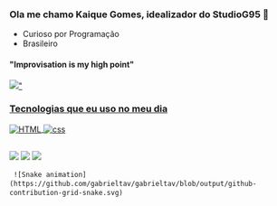### Ola me chamo Kaique Gomes, idealizador do StudioG95 👋
- Curioso por Programação
- Brasileiro
#### "Improvisation is my high point"
<div>
  <a href="https://github.com/StudioG9"> 
  <img height="150em" src="https://github-readme-stats.vercel.app/api?username=KaiqueGomes&show_icons=true&theme=dracula&include_all_commits=true&count_private=true"/>"
</div> 
 
  
### Tecnologias que eu uso no meu dia
  
   <img align="center" alt="HTML" src="https://img.shields.io/badge/HTML5-E34F26?style=for-the-badge&logo=html5&logoColor=white">
     <img align="center" alt="css" src="https://img.shields.io/badge/CSS3-E34F26?style=for-the-badge&logo=html5&logoColor=white">
        
 ##
  
  <div>
  <a href="https://www.instagram.com/studio_g95_/" target="_blank"><img src="https://img.shields.io/badge/-Instagram-%23E4405F?style=for-the-badge&logo=instagram&logoColor=white" target="_blank"></a>
  <a href = "mailto:kaiquegomez33@gmail.com"><img src="https://img.shields.io/badge/-Gmail-%23333?style=for-the-badge&logo=gmail&logoColor=white" target="_blank"></a> 
  <a href="https://www.linkedin.com/in/kaique-gomes-343718243/" target="_blank"><img src="https://img.shields.io/badge/-LinkedIn-%230077B5?style=for-the-badge&logo=linkedin&logoColor=white" target="_blank"></a>
    
     ![Snake animation](https://github.com/gabrieltav/gabrieltav/blob/output/github-contribution-grid-snake.svg)
  
  
  
<div>
